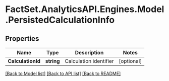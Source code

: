 # FactSet.AnalyticsAPI.Engines.Model.PersistedCalculationInfo

## Properties

Name | Type | Description | Notes
------------ | ------------- | ------------- | -------------
**CalculationId** | **string** | Calculation identifier | [optional] 

[[Back to Model list]](../README.md#documentation-for-models) [[Back to API list]](../README.md#documentation-for-api-endpoints) [[Back to README]](../README.md)

